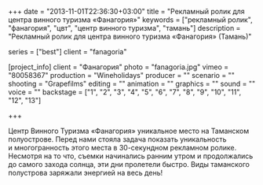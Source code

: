 +++
date = "2013-11-01T22:36:30+03:00"
title = "Рекламный ролик для центра винного туризма «Фанагория»"
keywords = ["рекламный ролик", "фанагория", "цвт", "центр винного туризма", "тамань"]
description = "Рекламный ролик для центра винного туризма «Фанагория» (Тамань)"

series = ["best"]
client = "fanagoria"

[project_info]
    client = "Фанагория"
    photo = "fanagoria.jpg"
    vimeo = "80058367"
    production = "Wineholidays"
    producer = ""
    scenario = ""
    shooting = "Grapefilms"
    editing = ""
    animation = ""
    graphics = ""
    sound = ""
    voice = ""
    backstage = ["1", "2", "3", "4", "5", "6", "7", "8", "9", "10", "11", "12", "13"]

+++

Центр Винного Туризма &laquo;Фанагория&raquo; уникальное место на&nbsp;Таманском полуострове. Перед нами стояла задача показать уникальность и&nbsp;многогранность этого места в&nbsp;30-секундном рекламном ролике. Несмотря на&nbsp;то&nbsp;что, съемки начинались ранним утром и&nbsp;продолжались до&nbsp;самого захода солнца, эти дни пролетели быстро. Виды таманского полустрова заряжали энергией на&nbsp;весь день!